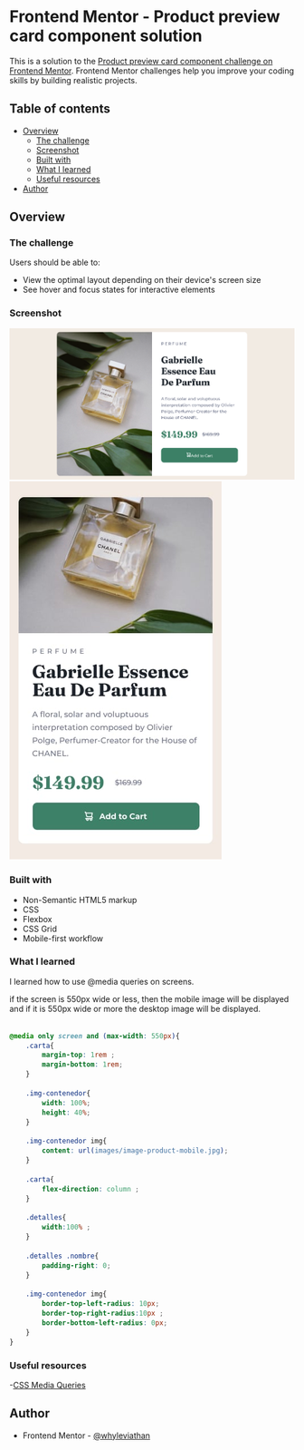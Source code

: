 # Frontend Mentor - Product preview card component solution

This is a solution to the [Product preview card component challenge on Frontend Mentor](https://www.frontendmentor.io/challenges/product-preview-card-component-GO7UmttRfa). Frontend Mentor challenges help you improve your coding skills by building realistic projects. 

## Table of contents

- [Overview](#overview)
  - [The challenge](#the-challenge)
  - [Screenshot](#screenshot)
  - [Built with](#built-with)
  - [What I learned](#what-i-learned)
  - [Useful resources](#useful-resources)
- [Author](#author)


## Overview

### The challenge

Users should be able to:

- View the optimal layout depending on their device's screen size
- See hover and focus states for interactive elements

### Screenshot

![](screenshot-desktop.png)
![](screenshot-mobile.jpg)

### Built with

- Non-Semantic HTML5 markup
- CSS 
- Flexbox
- CSS Grid
- Mobile-first workflow


### What I learned

I learned how to use @media queries on screens.

if the screen is 550px wide or less,
then the mobile image will be displayed and if it is 550px wide or more the desktop image will be displayed.

```css

@media only screen and (max-width: 550px){
    .carta{
        margin-top: 1rem ;
        margin-bottom: 1rem;
    }

    .img-contenedor{
        width: 100%;
        height: 40%;
    }

    .img-contenedor img{
        content: url(images/image-product-mobile.jpg);
    }
    
    .carta{
        flex-direction: column ;
    }

    .detalles{
        width:100% ;
    }

    .detalles .nombre{
        padding-right: 0;
    }

    .img-contenedor img{
        border-top-left-radius: 10px;
        border-top-right-radius:10px ;
        border-bottom-left-radius: 0px;
    }
}
```
### Useful resources
-[CSS Media Queries](https://www.w3schools.com/css/css3_mediaqueries_ex.asp)

## Author

- Frontend Mentor - [@whyleviathan](https://www.frontendmentor.io/profile/whyleviathan)



